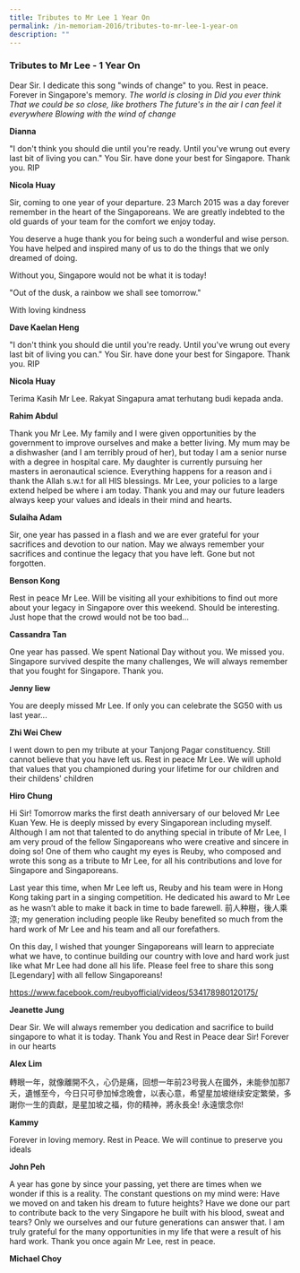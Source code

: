 ```yaml
---
title: Tributes to Mr Lee 1 Year On
permalink: /in-memoriam-2016/tributes-to-mr-lee-1-year-on
description: ""
---
```

### Tributes to Mr Lee - 1 Year On


Dear Sir. I dedicate this song "winds of change" to you. Rest in peace.
Forever in Singapore's memory.
*The world is closing in
Did you ever think
That we could be so close, like brothers
The future's in the air
I can feel it everywhere
Blowing with the wind of change*

**Dianna**


"I don't think you should die until you're ready. Until you've wrung out every last bit of living you can."
You Sir. have done your best for Singapore. Thank you. RIP

**Nicola Huay**


Sir, coming to one year of your departure. 23 March 2015 was a day forever remember in the heart of the Singaporeans. We are greatly indebted to the old guards of your team for the comfort we enjoy today.

You deserve a huge thank you for being such a wonderful and wise person. You have helped and inspired many of us to do the things that we only dreamed of doing.

Without you, Singapore would not be what it is today!

"Out of the dusk, a rainbow we shall see tomorrow."

With loving kindness

**Dave Kaelan Heng**

"I don't think you should die until you're ready. Until you've wrung out every last bit of living you can."
You Sir. have done your best for Singapore. Thank you. RIP

**Nicola Huay**


Terima Kasih Mr Lee. Rakyat Singapura amat terhutang budi kepada anda.

**Rahim Abdul**


Thank you Mr Lee. My family and I were given opportunities by the government to improve ourselves and make a better living. My mum may be a dishwasher (and I am terribly proud of her), but today I am a senior nurse with a degree in hospital care. My daughter is currently pursuing her masters in aeronautical science. Everything happens for a reason and i thank the Allah s.w.t for all HIS blessings. Mr Lee, your policies to a large extend helped be where i am today. Thank you and may our future leaders always keep your values and ideals in their mind and hearts.

**Sulaiha Adam**


Sir, one year has passed in a flash and we are ever grateful for your sacrifices and devotion to our nation. May we always remember your sacrifices and continue the legacy that you have left. Gone but not forgotten.

**Benson Kong**

Rest in peace Mr Lee. Will be visiting all your exhibitions to find out more about your legacy in Singapore over this weekend. Should be interesting. Just hope that the crowd would not be too bad...

**Cassandra Tan**


One year has passed. We spent National Day without you. We missed you. Singapore survived despite the many challenges, We will always remember that you fought for Singapore. Thank you.

**Jenny liew**


You are deeply missed Mr Lee. If only you can celebrate the SG50 with us last year...

**Zhi Wei Chew**

I went down to pen my tribute at your Tanjong Pagar constituency. Still cannot believe that you have left us. Rest in peace Mr Lee. We will uphold that values that you championed during your lifetime for our children and their childens' children

**Hiro Chung**


Hi Sir! Tomorrow marks the first death anniversary of our beloved Mr Lee Kuan Yew. He is deeply missed by every Singaporean including myself. Although I am not that talented to do anything special in tribute of Mr Lee, I am very proud of the fellow Singaporeans who were creative and sincere in doing so! One of them who caught my eyes is Reuby, who composed and wrote this song as a tribute to Mr Lee, for all his contributions and love for Singapore and Singaporeans.

Last year this time, when Mr Lee left us, Reuby and his team were in Hong Kong taking part in a singing competition. He dedicated his award to Mr Lee as he wasn’t able to make it back in time to bade farewell. 前人种樹，後人乘涼; my generation including people like Reuby benefited so much from the hard work of Mr Lee and his team and all our forefathers.

On this day, I wished that younger Singaporeans will learn to appreciate what we have, to continue building our country with love and hard work just like what Mr Lee had done all his life. Please feel free to share this song [Legendary] with all fellow Singaporeans!

https://www.facebook.com/reubyofficial/videos/534178980120175/

**Jeanette Jung**


Dear Sir. We will always remember you dedication and sacrifice to build singapore to what it is today. Thank You and Rest in Peace dear Sir! Forever in our hearts

**Alex Lim**

轉眼一年，就像離開不久，心仍是痛，回想一年前23号我人在國外，未能參加那7夭，遺憾至今，今日只可參加悼念晚會，以表心意，希望星加坡继续安定繁榮，多謝你一生的貢獻，是星加坡之福，你的精神，將永長全! 永遠懷念你!

**Kammy**


Forever in loving memory. Rest in Peace. We will continue to preserve you ideals

**John Peh**


A year has gone by since your passing, yet there are times when we wonder if this is a reality. The constant questions on my mind were: Have we moved on and taken his dream to future heights? Have we done our part to contribute back to the very Singapore he built with his blood, sweat and tears? Only we ourselves and our future generations can answer that.
I am truly grateful for the many opportunities in my life that were a result of his hard work. Thank you once again Mr Lee, rest in peace.

**Michael Choy**
